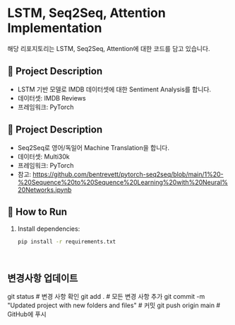 # LSTM, Seq2Seq, Attention Implementation
해당 리포지토리는 LSTM, Seq2Seq, Attention에 대한 코드를 담고 있습니다.

## 📌 Project Description
- LSTM 기반 모델로 IMDB 데이터셋에 대한 Sentiment Analysis를 합니다.
- 데이터셋: IMDB Reviews 
- 프레임워크: PyTorch

## 📌 Project Description
- Seq2Seq로 영어/독일어 Machine Translation을 합니다.
- 데이터셋: Multi30k 
- 프레임워크: PyTorch
- 참고: https://github.com/bentrevett/pytorch-seq2seq/blob/main/1%20-%20Sequence%20to%20Sequence%20Learning%20with%20Neural%20Networks.ipynb


## 🚀 How to Run
1. Install dependencies:
   ```bash
   pip install -r requirements.txt




## 변경사항 업데이트
git status  # 변경 사항 확인
git add .  # 모든 변경 사항 추가
git commit -m "Updated project with new folders and files"  # 커밋
git push origin main  # GitHub에 푸시
